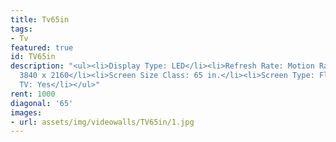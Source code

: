 ```yaml
---
title: Tv65in
tags:
- Tv
featured: true
id: TV65in
description: "<ul><li>Display Type: LED</li><li>Refresh Rate: Motion Rate 120</li><li>Resolution:
  3840 x 2160</li><li>Screen Size Class: 65 in.</li><li>Screen Type: Flat</li><li>Smart
  TV: Yes</li></ul>"
rent: 1000
diagonal: '65'
images:
- url: assets/img/videowalls/TV65in/1.jpg
---
```


